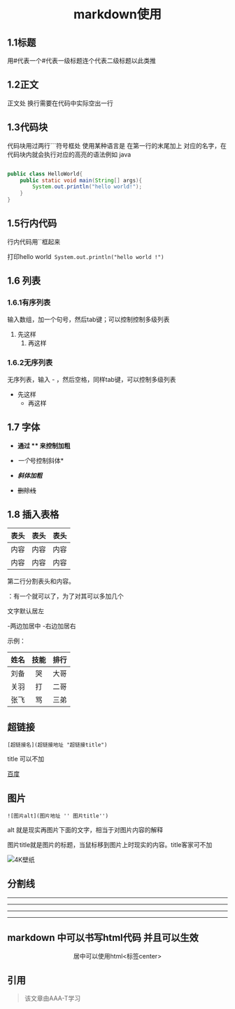# <center> markdown使用

## 1.1标题

用#代表一个#代表一级标题连个代表二级标题以此类推

## 1.2正文

正文处 换行需要在代码中实际空出一行

## 1.3代码块

代码块用过两行```符号框处 使用某种语言是 在第一行的末尾加上 对应的名字，在代码块内就会执行对应的高亮的语法例如 java

``` JAVA

public class HelloWorld{
    public static void main(String[] args){
        System.out.println("hello world!");
    }
}
```

## 1.5行内代码

行内代码用``框起来

打印hello world` System.out.println("hello world !")`

## 1.6 列表

### 1.6.1有序列表

输入数组，加一个句号，然后tab键；可以控制控制多级列表


1. 先这样
   1. 再这样


### 1.6.2无序列表

无序列表，输入 - ，然后空格，同样tab键，可以控制多级列表

- 先这样
  - 再这样 

## 1.7 字体

- **通过 ** 来控制加粗**

- *一个*号控制斜体*

- ***斜体加粗***

- ~~删除线~~
  
  
## 1.8 插入表格

表头|表头|表头
---|:---:|---:
内容|内容|内容
内容|内容|内容

第二行分割表头和内容。

：有一个就可以了，为了对其可以多加几个

文字默认居左

-两边加居中
-右边加居右


示例：

姓名|技能|排行
--|:--:|--:
刘备|哭|大哥
关羽|打|二哥
张飞|骂|三弟


## 超链接

`[超链接名](超链接地址 "超链接title")`

title 可以不加

[百度](baidu.com)

## 图片

`![图片alt](图片地址 '' 图片title'')`

alt 就是现实再图片下面的文字，相当于对图片内容的解释

图片title就是图片的标题，当鼠标移到图片上时现实的内容。title客家可不加



![4K壁纸](http://pic.netbian.com/uploads/allimg/200618/005100-1592412660f973.jpg "图片示例")



## 分割线

---
***
----
*****

## markdown 中可以书写html代码 并且可以生效

<center> 居中可以使用html<标签center> </center>

## 引用

>该文章由AAA-T学习

